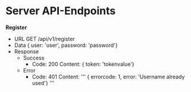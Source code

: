﻿# Server API-Endpoints

**Register**
* URL 
    GET /api/v1/register
* Data
    { user: 'user', password: 'password'}
* Response
  * Success
    * Code: 200
      Content: { token: 'tokenvalue'}
  * Error
    * Code: 401
      Content: 
		'''
          { errorcode: 1, error: 'Username already used'}
      '''
